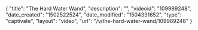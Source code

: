 {
    "title": "The Hard Water Wand",
    "description": "",
    "videoid": "109989248",
    "date_created": "1502522524",
    "date_modified": "1504331652",
    "type": "captivate",
    "layout": "video",
    "url": "\/v\/the-hard-water-wand\/109989248"
}